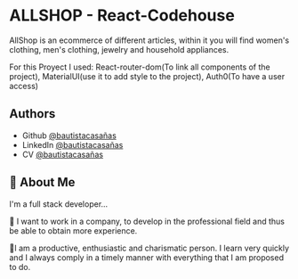 
# ALLSHOP - React-Codehouse


AllShop is an ecommerce of different articles, within it you will find women's clothing, men's clothing, jewelry and household appliances.


For this Proyect I used: React-router-dom(To link all components of the project), MaterialUI(use it to add style to the project), Auth0(To have a user access)
## Authors

- Github [@bautistacasañas](https://www.github.com/bautistacasanas)
- LinkedIn [@bautistacasañas](https://www.linkedin.com/in/juan-bautista-casa%C3%B1as-05ab93207/)
- CV [@bautistacasañas](https://www.linkedin.com/in/juan-bautista-casa%C3%B1as-05ab93207/recent-activity/shares/)




## 🚀 About Me
I'm a full stack developer...

🎯 I want to work in a company, to develop in the professional field and thus be able to obtain more experience.

👤I am a productive, enthusiastic and charismatic person. I learn very quickly and I always comply in a timely manner with everything that I am proposed to do.